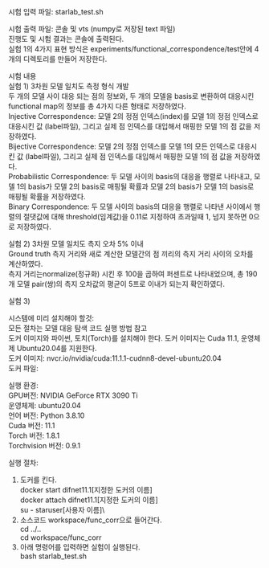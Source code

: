시험 입력 파일: starlab_test.sh

시험 출력 파일: 콘솔 및 vts (numpy로 저장된 text 파일)\
진행도 및 시험 결과는 콘솔에 출력된다.\
실험 1의 4가지 표현 방식은 experiments/functional_correspondence/test안에 4개의 디렉토리를 만들어 저장한다.

시험 내용\
실험 1) 3차원 모델 일치도 측정 형식 개발\
두 개의 모델 사이 대응 되는 점의 정보와, 두 개의 모델을 basis로 변환하여 대응시킨 functional map의 정보를 총 4가지 다른 형태로 저장하였다.\
Injective Correspondence: 모델 2의 정점 인덱스(index)를 모델 1의 정점 인덱스로 대응시킨 값 (label파일), 그리고 실제 점 인덱스를 대입해서 매핑한 모델 1의 점 값을 저장하였다.\
Bijective Correspondence: 모델 2의 정점 인덱스를 모델 1의 모든 인덱스로 대응시킨 값 (label파일), 그리고 실제 점 인덱스를 대입해서 매핑한 모델 1의 점 값을 저장하였다.\
Probabilistic Correspondence: 두 모델 사이의 basis의 대응을 행렬로 나타내고, 모델 1의 basis가 모델 2의 basis로 매핑될 확률과 모델 2의 basis가 모델 1의 basis로 매핑될 확률을 저장하였다.\
Binary Correspondence: 두 모델 사이의 basis의 대응을 행렬로 나타낸 사이에서 행렬의 절댓값에 대해 threshold(임계값)을 0.11로 지정하여 초과일때 1, 넘지 못하면 0으로 저장하였다.

실험 2) 3차원 모델 일치도 측지 오차 5% 이내\
Ground truth 측지 거리와 새로 계산한 모델간의 점 끼리의 측지 거리 사이의 오차를 계산하였다.\
측지 거리는normalize(정규화) 시킨 후 100을 곱하여 퍼센트로 나타내었으며, 총 190개 모델 pair(쌍)의 측지 오차값의 평균이 5프로 이내가 되는지 확인하였다.

실험 3)

시스템에 미리 설치해야 할것:\
모든 절차는 모델 대응 탐색 코드 실행 방법 참고\
도커 이미지와 파이썬, 토치(Torch)를 설치해야 한다. 도커 이미지는 Cuda 11.1, 운영체제 Ubuntu20.04를 지원한다.\
도커 이미지: nvcr.io/nvidia/cuda:11.1.1-cudnn8-devel-ubuntu20.04\
도커 파일: 


실행 환경:\
GPU버전: NVIDIA GeForce RTX 3090 Ti\
운영체제: ubuntu20.04\
언어 버전: Python 3.8.10\
Cuda 버전: 11.1\
Torch 버전: 1.8.1\
Torchvision 버전: 0.9.1

실행 절차:
1. 도커를 킨다.\
docker start difnet11.1[지정한 도커의 이름]\
docker attach difnet11.1[지정한 도커의 이름]\
su - staruser[사용자 이름]\
2. 소스코드 workspace/func_corr으로 들어간다.\
cd ../..\
cd workspace/func_corr
3. 아래 명령어를 입력하면 실험이 실행된다.\
bash starlab_test.sh
